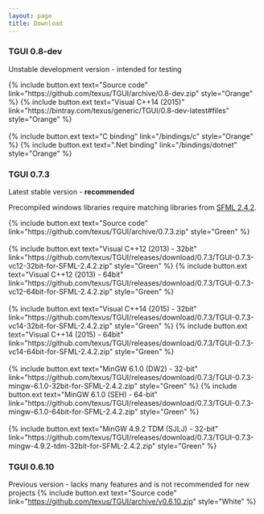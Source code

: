 ```yaml
---
layout: page
title: Download
---
```


### TGUI 0.8-dev
Unstable development version - intended for testing
<p>
  {% include button.ext text="Source code" link="https://github.com/texus/TGUI/archive/0.8-dev.zip" style="Orange" %}
  {% include button.ext text="Visual C++14 (2015)" link="https://bintray.com/texus/generic/TGUI/0.8-dev-latest#files" style="Orange" %}<br><br>
  {% include button.ext text="C binding" link="/bindings/c" style="Orange" %}
  {% include button.ext text=".Net binding" link="/bindings/dotnet" style="Orange" %}
</p>

### TGUI 0.7.3
Latest stable version - <b>recommended</b>

Precompiled windows libraries require matching libraries from <a href="http://www.sfml-dev.org/download/sfml/2.4.2/">SFML 2.4.2</a>.
<p>
  {% include button.ext text="Source code" link="https://github.com/texus/TGUI/archive/0.7.3.zip" style="Green" %}<br><br>
  {% include button.ext text="Visual C++12 (2013) - 32bit" link="https://github.com/texus/TGUI/releases/download/0.7.3/TGUI-0.7.3-vc12-32bit-for-SFML-2.4.2.zip" style="Green" %}
  {% include button.ext text="Visual C++12 (2013) - 64bit" link="https://github.com/texus/TGUI/releases/download/0.7.3/TGUI-0.7.3-vc12-64bit-for-SFML-2.4.2.zip" style="Green" %}<br><br>
  {% include button.ext text="Visual C++14 (2015) - 32bit" link="https://github.com/texus/TGUI/releases/download/0.7.3/TGUI-0.7.3-vc14-32bit-for-SFML-2.4.2.zip" style="Green" %}
  {% include button.ext text="Visual C++14 (2015) - 64bit" link="https://github.com/texus/TGUI/releases/download/0.7.3/TGUI-0.7.3-vc14-64bit-for-SFML-2.4.2.zip" style="Green" %}<br><br>
  {% include button.ext text="MinGW 6.1.0 (DW2) - 32-bit" link="https://github.com/texus/TGUI/releases/download/0.7.3/TGUI-0.7.3-mingw-6.1.0-32bit-for-SFML-2.4.2.zip" style="Green" %}
  {% include button.ext text="MinGW 6.1.0 (SEH) - 64-bit" link="https://github.com/texus/TGUI/releases/download/0.7.3/TGUI-0.7.3-mingw-6.1.0-64bit-for-SFML-2.4.2.zip" style="Green" %}<br><br>
  {% include button.ext text="MinGW 4.9.2 TDM (SJLJ) - 32-bit" link="https://github.com/texus/TGUI/releases/download/0.7.3/TGUI-0.7.3-mingw-4.9.2-tdm-32bit-for-SFML-2.4.2.zip" style="Green" %}
</p>

### TGUI 0.6.10
Previous version - lacks many features and is not recommended for new projects
{% include button.ext text="Source code" link="https://github.com/texus/TGUI/archive/v0.6.10.zip" style="White" %}
